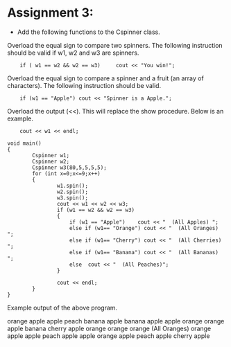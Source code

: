 # Assignment 3:

- Add the following functions to the Cspinner class.

Overload the equal sign to compare two spinners.  The following instruction should be valid if w1, w2 and w3 are spinners.  

```  
    if ( w1 == w2 && w2 == w3)     cout << "You win!";
```  
Overload the equal sign to compare a spinner and a fruit (an array of characters).  The following instruction should be valid.
```  
    if (w1 == "Apple") cout << "Spinner is a Apple.";  
```  
Overload the output (<<).  This will replace the show procedure.  Below is an example.  
```  
    cout << w1 << endl;  
```
  
```
void main() 
{ 
        Cspinner w1; 
        Cspinner w2; 
        Cspinner w3(80,5,5,5,5); 
        for (int x=0;x<=9;x++) 
        { 
                w1.spin(); 
                w2.spin(); 
                w3.spin(); 
                cout << w1 << w2 << w3; 
                if (w1 == w2 && w2 == w3)
                { 
                    if (w1 == "Apple")    cout << "  (All Apples) "; 
                    else if (w1== "Orange") cout << "  (All Oranges) "; 
                    else if (w1== "Cherry") cout << "  (All Cherries) "; 
                    else if (w1== "Banana") cout << "  (All Bananas) "; 
                    else  cout << "  (All Peaches)"; 
                }

                cout << endl; 
        } 
}
```

Example output of the above program.

orange apple apple 
peach banana apple 
banana apple apple 
orange orange apple 
banana cherry apple 
orange orange orange  (All Oranges) 
orange apple apple 
peach apple apple 
orange apple peach 
apple cherry apple